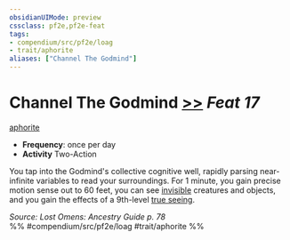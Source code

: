 ```yaml
---
obsidianUIMode: preview
cssclass: pf2e,pf2e-feat
tags:
- compendium/src/pf2e/loag
- trait/aphorite
aliases: ["Channel The Godmind"]
---
```

# Channel The Godmind  [>>](/rules/core-rulebook/chapter-9-playing-the-game.md#Actions "Two-Action") *Feat 17*  
[aphorite](/rules/traits/aphorite-loag.md)  

- **Frequency**: once per day
- **Activity** Two-Action

You tap into the Godmind's collective cognitive well, rapidly parsing near-infinite variables to read your surroundings. For 1 minute, you gain precise motion sense out to 60 feet, you can see [invisible](/rules/conditions.md#Invisible) creatures and objects, and you gain the effects of a 9th-level [true seeing](/compendium/spells/true-seeing.md).

*Source: Lost Omens: Ancestry Guide p. 78*  
%% #compendium/src/pf2e/loag #trait/aphorite %%